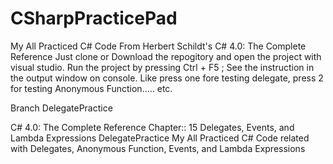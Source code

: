 # CSharpPracticePad
My All Practiced C# Code
From Herbert Schildt's  C# 4.0:  The Complete Reference
Just clone or Download the repogitory and open the project with visual studio. 
Run the project by pressing Ctrl + F5 ; See the instruction in the output window on console. Like press one fore testing delegate, press 2 for testing Anonymous Function..... etc.
 
 Branch DelegatePractice 

 C# 4.0: The Complete Reference Chapter:: 15 Delegates, Events, and Lambda Expressions
 DelegatePractice
 My All Practiced C# Code related with  Delegates, Anonymous Function, Events, and Lambda Expressions
 
